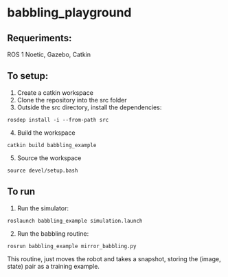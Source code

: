 # babbling_playground


## Requeriments: 
ROS 1 Noetic, Gazebo, Catkin

## To setup:

1. Create a catkin workspace
2. Clone the repository into the src folder
3. Outside the src directory, install the dependencies: 
```
rosdep install -i --from-path src
```
4. Build the workspace 
```
catkin build babbling_example
```
5. Source the workspace
```
source devel/setup.bash 
```

## To run

1. Run the simulator:
```
roslaunch babbling_example simulation.launch
```

2. Run the babbling routine: 
```
rosrun babbling_example mirror_babbling.py
```

This routine, just moves the robot and takes a snapshot, storing the (image, state) pair as a training example.
